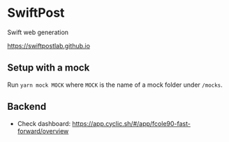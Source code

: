 # SwiftPost

Swift web generation

<https://swiftpostlab.github.io>

## Setup with a mock

Run `yarn mock MOCK` where `MOCK` is the name of a mock folder under `/mocks`.

## Backend

- Check dashboard: <https://app.cyclic.sh/#/app/fcole90-fast-forward/overview>
